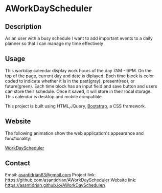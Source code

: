 # AWorkDayScheduler

## Description

As an user with a busy schedule
I want to add important events to a daily planner
so that I can manage my time effectively

## Usage
This workday calendar display work hours of the day 7AM - 6PM.
On the top of the page, current day and date is diplayed.
Each time block is color coded to indicate whether it is in the past(gray), present(red), or future(green).
Each time block has an input field and save button and users can store their schedule.
Once it saved, it will store in their local storage.
This calendar is desktop and mobile compatible.

This project is built using HTML,JQuery, [Bootstrap](https://getbootstrap.com/), a CSS framework. 

## Website

The following animation show the web application's appearance and functionality:

[WorkDayScheduler](./Assets/WorkDayScheduler.gif)

## Contact
Email: asantidrian83@gmail.com
Project link: https://github.com/asantidrian/AWorkDayScheduler
Website link: https://asantidrian.github.io/AWorkDayScheduler/